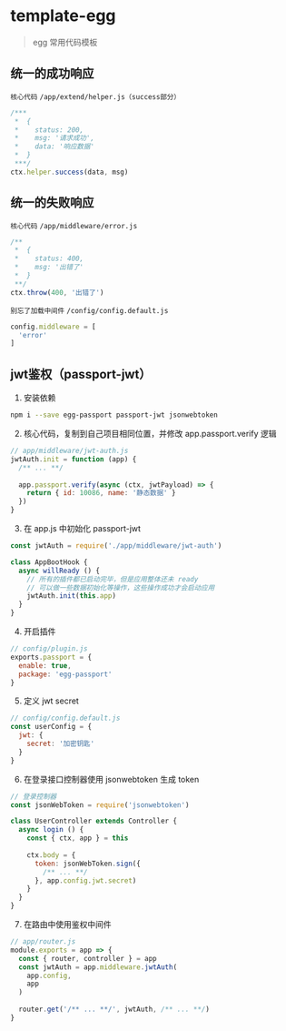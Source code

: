# template-egg
> egg 常用代码模板

## 统一的成功响应
`核心代码`
`/app/extend/helper.js（success部分）`
```javascript
/***
 *  {
 *    status: 200,
 *    msg: '请求成功',
 *    data: '响应数据'
 *  }
 ***/
ctx.helper.success(data, msg)
```

## 统一的失败响应
`核心代码`
`/app/middleware/error.js`
```javascript
/**
 *  {
 *    status: 400,
 *    msg: '出错了'
 *  }
 **/
ctx.throw(400, '出错了')
```

`别忘了加载中间件`
`/config/config.default.js`
```javascript
config.middleware = [
  'error'
]
```

## jwt鉴权（passport-jwt）

1. 安装依赖
```bash
npm i --save egg-passport passport-jwt jsonwebtoken
```

2. 核心代码，复制到自己项目相同位置，并修改 app.passport.verify 逻辑
```javascript
// app/middleware/jwt-auth.js
jwtAuth.init = function (app) {
  /** ... **/
  
  app.passport.verify(async (ctx, jwtPayload) => {
    return { id: 10086, name: '静态数据' }
  })
}
```

3. 在 app.js 中初始化 passport-jwt
```javascript
const jwtAuth = require('./app/middleware/jwt-auth')

class AppBootHook {
  async willReady () {
    // 所有的插件都已启动完毕，但是应用整体还未 ready
    // 可以做一些数据初始化等操作，这些操作成功才会启动应用
    jwtAuth.init(this.app)
  }
}
```

4. 开启插件
```javascript
// config/plugin.js
exports.passport = {
  enable: true,
  package: 'egg-passport'
}
```

5. 定义 jwt secret
```javascript
// config/config.default.js
const userConfig = {
  jwt: {
    secret: '加密钥匙'
  }
}
```

6. 在登录接口控制器使用 jsonwebtoken 生成 token
```javascript
// 登录控制器
const jsonWebToken = require('jsonwebtoken')

class UserController extends Controller {
  async login () {
    const { ctx, app } = this
    
    ctx.body = {
      token: jsonWebToken.sign({
        /** ... **/
      }, app.config.jwt.secret)
    }
  }
}
```

7. 在路由中使用鉴权中间件
```javascript
// app/router.js
module.exports = app => {
  const { router, controller } = app
  const jwtAuth = app.middleware.jwtAuth(
    app.config,
    app
  )
 
  router.get('/** ... **/', jwtAuth, /** ... **/)
}
```